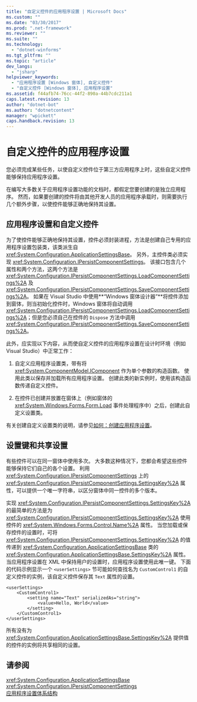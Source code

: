 ```yaml
---
title: "自定义控件的应用程序设置 | Microsoft Docs"
ms.custom: ""
ms.date: "03/30/2017"
ms.prod: ".net-framework"
ms.reviewer: ""
ms.suite: ""
ms.technology: 
  - "dotnet-winforms"
ms.tgt_pltfrm: ""
ms.topic: "article"
dev_langs: 
  - "jsharp"
helpviewer_keywords: 
  - "应用程序设置 [Windows 窗体], 自定义控件"
  - "自定义控件 [Windows 窗体], 应用程序设置"
ms.assetid: f44afb74-76cc-44f2-890a-44b7cdc211a1
caps.latest.revision: 13
author: "dotnet-bot"
ms.author: "dotnetcontent"
manager: "wpickett"
caps.handback.revision: 13
---
```

# 自定义控件的应用程序设置
您必须完成某些任务，以使自定义控件位于第三方应用程序上时，这些自定义控件能够保持应用程序设置。  
  
 在编写大多数关于应用程序设置功能的文档时，都假定您要创建的是独立应用程序。  然而，如果要创建的控件将由其他开发人员的应用程序承载时，则需要执行几个额外步骤，以使控件能够正确地保持其设置。  
  
## 应用程序设置和自定义控件  
 为了使控件能够正确地保持其设置，控件必须封装进程，方法是创建自己专用的应用程序设置包装类，该类派生自 <xref:System.Configuration.ApplicationSettingsBase>。  另外，主控件类必须实现 <xref:System.Configuration.IPersistComponentSettings>。  该接口包含几个属性和两个方法，这两个方法是 <xref:System.Configuration.IPersistComponentSettings.LoadComponentSettings%2A> 及 <xref:System.Configuration.IPersistComponentSettings.SaveComponentSettings%2A>。  如果在 Visual Studio 中使用**“Windows 窗体设计器”**将控件添加到窗体，则当初始化控件时，Windows 窗体将自动调用 <xref:System.Configuration.IPersistComponentSettings.LoadComponentSettings%2A>；但是您必须自己在控件的  `Dispose`  方法中调用 <xref:System.Configuration.IPersistComponentSettings.SaveComponentSettings%2A>。  
  
 此外，应实现以下内容，从而使自定义控件的应用程序设置在设计时环境（例如 Visual Studio）中正常工作：  
  
1.  自定义应用程序设置类，带有将 <xref:System.ComponentModel.IComponent> 作为单个参数的构造函数。  使用此类以保存并加载所有应用程序设置。  创建此类的新实例时，使用该构造函数传递自定义控件。  
  
2.  在控件已创建并放置在窗体上（例如窗体的 <xref:System.Windows.Forms.Form.Load> 事件处理程序中）之后，创建此自定义设置类。  
  
 有关创建自定义设置类的说明，请参见[如何：创建应用程序设置](../../../../docs/framework/winforms/advanced/how-to-create-application-settings.md)。  
  
## 设置键和共享设置  
 有些控件可以在同一窗体中使用多次。  大多数这种情况下，您都会希望这些控件能够保持它们自己的各个设置。  利用 <xref:System.Configuration.IPersistComponentSettings> 上的 <xref:System.Configuration.IPersistComponentSettings.SettingsKey%2A> 属性，可以提供一个唯一字符串，以区分窗体中同一控件的多个版本。  
  
 实现 <xref:System.Configuration.IPersistComponentSettings.SettingsKey%2A> 的最简单的方法是为 <xref:System.Configuration.IPersistComponentSettings.SettingsKey%2A> 使用控件的 <xref:System.Windows.Forms.Control.Name%2A> 属性。  当您加载或保存控件的设置时，可将 <xref:System.Configuration.IPersistComponentSettings.SettingsKey%2A> 的值传递到 <xref:System.Configuration.ApplicationSettingsBase> 类的 <xref:System.Configuration.ApplicationSettingsBase.SettingsKey%2A> 属性。  当应用程序设置在 XML 中保持用户的设置时，应用程序设置使用此唯一键。  下面的代码示例显示一个  `<userSettings>`  节可能如何查找名为  `CustomControl1`  的自定义控件的实例，该自定义控件保存其  `Text`  属性的设置。  
  
```  
<userSettings>  
    <CustomControl1>  
        <setting name="Text" serializedAs="string">  
            <value>Hello, World</value>  
        </setting>  
    </CustomControl1>  
</userSettings>  
```  
  
 所有没有为 <xref:System.Configuration.ApplicationSettingsBase.SettingsKey%2A> 提供值的控件的实例将共享相同的设置。  
  
## 请参阅  
 <xref:System.Configuration.ApplicationSettingsBase>   
 <xref:System.Configuration.IPersistComponentSettings>   
 [应用程序设置体系结构](../../../../docs/framework/winforms/advanced/application-settings-architecture.md)